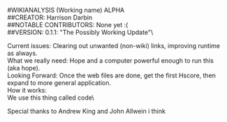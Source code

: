 #WIKIANALYSIS (Working name) ALPHA\
##CREATOR: Harrison Darbin\
##NOTABLE CONTRIBUTORS: None yet :(\
##VERSION: 0.1.1: "The Possibly Working Update"\ 

Current issues: Clearing out unwanted (non-wiki) links, improving runtime as always.\
What we really need: Hope and a computer powerful enough to run this (aka hope).\
Looking Forward: Once the web files are done, get the first Hscore, then expand to more general application.\
How it works: \
We use this thing called code\

Special thanks to Andrew King and John Allwein i think
